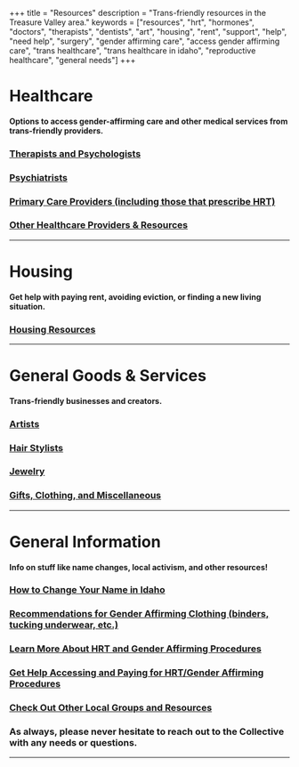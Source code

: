 +++
title = "Resources"
description = "Trans-friendly resources in the Treasure Valley area."
keywords = ["resources", "hrt", "hormones", "doctors", "therapists", "dentists", "art", "housing", "rent", "support", "help", "need help", "surgery", "gender affirming care", "access gender affirming care", "trans healthcare", "trans healthcare in idaho", "reproductive healthcare", "general needs"]
+++

# Healthcare
#### Options to access gender-affirming care and other medical services from trans-friendly providers.
### [Therapists and Psychologists](https://docs.google.com/document/d/e/2PACX-1vSgrCKOMZfKRaeCwTt0ECoJ_um26CNmIuxBotpGK8gXp4he2t4-1sU6EZSwDpjjwY4qMMIpiNfT_-8p/pub)
### [Psychiatrists](https://docs.google.com/document/d/e/2PACX-1vRannsdAydms-DbeEGWYqpJKCOUpQ2DjNrvuSbB3YZxdmSeqkJ0KepSBB6sk8PO8sooyz1D5EDcfStO/pub)
### [Primary Care Providers (including those that prescribe HRT)](https://docs.google.com/document/d/e/2PACX-1vTYliwWtrg4hnICWdhyNp4uQrB-rwzjy-OebUnAppStIb_IdlfPDopWi6ZvjCjRzsYb35YYCAqBhBUz/pub)
### [Other Healthcare Providers & Resources](https://docs.google.com/document/d/e/2PACX-1vRxlfOn46E916FKdloTDwy0WIj65TZeUYltTGhbmR5DJbuiIYtQsdsb71PgaDGJEOBYBNMjhHiewpJ2/pub)
---
# Housing 
#### Get help with paying rent, avoiding eviction, or finding a new living situation.
### [Housing Resources](https://docs.google.com/document/d/e/2PACX-1vQMB1LDIdZ1xGeK4bebZn0y4yiFhR2vursyD2cK4zqgj3VtFRE-9HMzJ3v2mmyUif6exF6NbI6f76CK/pub)
---
# General Goods & Services
#### Trans-friendly businesses and creators. 
### [Artists](https://docs.google.com/document/d/e/2PACX-1vRLn8n_2yvzURGEmQMEN6pcqmqaWTYR99xm5BOPehoU5DzzOQSaxwRAaKE_qTzRX2NDMNCf9f9Uvu64/pub)
### [Hair Stylists](https://docs.google.com/document/d/e/2PACX-1vQka9ZcXb7bGClnrulHffr3BZuXZEXNVxYzBWfSOisWohSXjNWZ3GcG6HMoUWzsK1hD0cZ34TGaos6i/pub)
### [Jewelry](https://docs.google.com/document/d/e/2PACX-1vToM5BOQ5w0PafMvNOHLVjkhE1enJnenexgM_HgEjPTJ3QT6u9TAX7Fyqg8olfFos6LfTJPvuKYVyN2/pub)
### [Gifts, Clothing, and Miscellaneous](https://docs.google.com/document/d/e/2PACX-1vRatHp5559-ImMEHErzGZnrHgpTsyprF7HalDcyCn9GpqnB1Ly9xUlN3z2wsNNcOmkMtp4IH9i8DVPY/pub)
---
# General Information
#### Info on stuff like name changes, local activism, and other resources!
### [How to Change Your Name in Idaho](https://drive.google.com/file/d/1JQBrkFSZm8YGYR0zOGvtcmQ7tHhI36u5/view)
### [Recommendations for Gender Affirming Clothing (binders, tucking underwear, etc.)](https://docs.google.com/document/d/e/2PACX-1vQwV91GuPXF-cbVnecmFCwN2mvCqXqO265GDCK1NlD3YejyEZCanWr8c0Sxk6Gctk1ekfNaElzMUIaZ/pub)
### [Learn More About HRT and Gender Affirming Procedures](https://docs.google.com/document/d/e/2PACX-1vTuX8xRCnnBaG-rTjz0_c1WDCokFTXTpCL2jmLtrKvdAn1MLTZLV7UC2ma6b6r_YDS-NrJj9eL47jL2/pub)
### [Get Help Accessing and Paying for HRT/Gender Affirming Procedures](https://docs.google.com/document/d/e/2PACX-1vTUC9H3xoYhlqL2dmRW2KQ8E9Y-I4d_UAyUOJc0LqYI6yab6KifAXkHG-n6vlHezLjvMqgtb9tHVy0D/pub)
### [Check Out Other Local Groups and Resources](https://docs.google.com/document/d/e/2PACX-1vQHU9T3u_j05eoLuLdthIk-75kxswBGlGbf3oDTNfrwXTApL6O5WKQ3cZSguBUsSt4XZw8BZeOHMIdT/pub)

### As always, please never hesitate to reach out to the Collective with any needs or questions.

---


